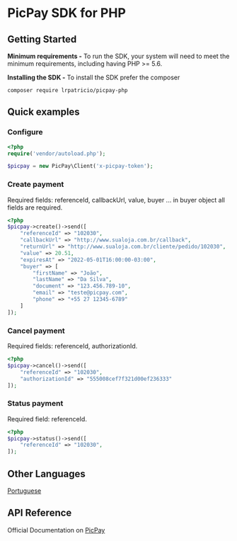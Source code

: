 # PicPay SDK for PHP

## Getting Started
**Minimum requirements -** To run the SDK, your system will need to meet the minimum requirements, including having PHP >= 5.6.

**Installing the SDK -** To install the SDK prefer the composer
```
composer require lrpatricio/picpay-php
```

## Quick examples

### Configure
```php
<?php
require('vendor/autoload.php');

$picpay = new PicPay\Client('x-picpay-token');
```

### Create payment

Required fields: referenceId, callbackUrl, value, buyer ... in buyer object all fields are required.

```php
<?php
$picpay->create()->send([
    "referenceId" => "102030",
    "callbackUrl" => "http://www.sualoja.com.br/callback",
    "returnUrl" => "http://www.sualoja.com.br/cliente/pedido/102030",
    "value" => 20.51,
    "expiresAt" => "2022-05-01T16:00:00-03:00",
    "buyer" => [
        "firstName" => "João",
        "lastName" => "Da Silva",
        "document" => "123.456.789-10",
        "email" => "teste@picpay.com",
        "phone" => "+55 27 12345-6789"
    ]
]);
```

### Cancel payment

Required fields: referenceId, authorizationId.

```php
<?php
$picpay->cancel()->send([
    "referenceId" => "102030",
    "authorizationId" => "555008cef7f321d00ef236333"
]);
```

### Status payment

Required field: referenceId.

```php
<?php
$picpay->status()->send([
    "referenceId" => "102030",
]);
```


## Other Languages
[Portuguese](README.md)

## API Reference
Official Documentation on [PicPay](https://ecommerce.picpay.com/doc/)

